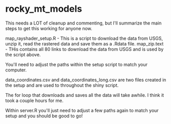 # rocky_mt_models

This needs a LOT of cleanup and commenting, but I'll summarize the main steps to get this working for anyone now.

map_rayshader_setup.R - This is a script to download the data from USGS, unzip it, read the rastered data and save them as a .Rdata file.
map_zip.text - THis contains all 80 links to download the data from USGS and is used by the script above.

You'll need to adjust the paths within the setup script to match your computer.

data_coordinates.csv and data_coordinates_long.csv are two files created in the setup and are used to throughout the shiny script.

The for loop that downloads and saves all the data will take awhile.  I think it took a couple hours for me.

Within server.R you'll just need to adjust a few paths again to match your setup and you should be good to go!

